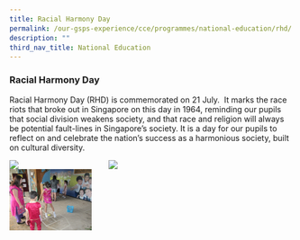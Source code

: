 ```yaml
---
title: Racial Harmony Day
permalink: /our-gsps-experience/cce/programmes/national-education/rhd/
description: ""
third_nav_title: National Education
---
```

### **Racial Harmony Day**

Racial Harmony Day (RHD) is commemorated on 21 July.&nbsp; It marks the race riots that broke out in Singapore on this day in 1964, reminding our pupils that social division weakens society, and that race and religion will always be potential fault-lines in Singapore’s society. It is a day for our pupils to reflect on and celebrate the nation’s success as a harmonious society, built on cultural diversity.

<img src="/images/rhd1.jpg" style="width:32%;margin-right:15px;" align="left">
<img src="/images/rhd2.jpg" style="width:32%;margin-right:15px;" align="left">
<img src="/images/rhd3.jpg" style="width:29%;margin-right:15px;" align="left">